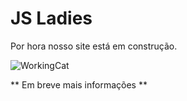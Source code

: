 # JS Ladies


Por hora nosso site está em construção.


![WorkingCat](https://68.media.tumblr.com/bf57477eefd13fbd3f62b2821c3c736f/tumblr_ook9ah2gfS1u6n4kao1_500.gif)

** Em breve mais informações **
